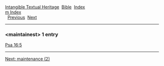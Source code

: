[Intangible Textual Heritage](../../index)  [Bible](../index) 
[Index](index)   
[m Index](_m_)  
  [Previous](c07065)  [Next](c07067) 

------------------------------------------------------------------------

### &lt;maintainest&gt; 1 entry

[Psa 16:5](../kjv/psa016.htm#005)  

------------------------------------------------------------------------

[Next: maintenance (2)](c07067)

